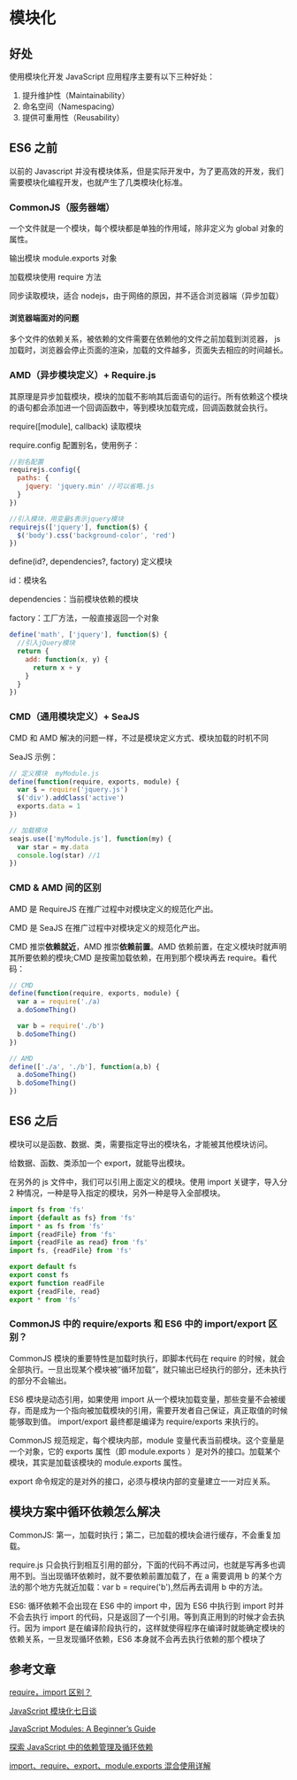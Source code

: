 # 模块化

## 好处

使用模块化开发 JavaScript 应用程序主要有以下三种好处：

1. 提升维护性（Maintainability）
2. 命名空间（Namespacing）
3. 提供可重用性（Reusability）

## ES6 之前

以前的 Javascript 并没有模块体系，但是实际开发中，为了更高效的开发，我们需要模块化编程开发，也就产生了几类模块化标准。

### CommonJS（服务器端）

一个文件就是一个模块，每个模块都是单独的作用域，除非定义为 global 对象的属性。

输出模块 module.exports 对象

加载模块使用 require 方法

同步读取模块，适合 nodejs，由于网络的原因，并不适合浏览器端（异步加载）

#### 浏览器端面对的问题

多个文件的依赖关系，被依赖的文件需要在依赖他的文件之前加载到浏览器，
js 加载时，浏览器会停止页面的渲染，加载的文件越多，页面失去相应的时间越长。

### AMD（异步模块定义）+ Require.js

其原理是异步加载模块，模块的加载不影响其后面语句的运行。所有依赖这个模块的语句都会添加进一个回调函数中，等到模块加载完成，回调函数就会执行。

require([module], callback) 读取模块

require.config 配置别名，使用例子：

```js
//别名配置
requirejs.config({
  paths: {
    jquery: 'jquery.min' //可以省略.js
  }
})
```

```js
//引入模块，用变量$表示jquery模块
requirejs(['jquery'], function($) {
  $('body').css('background-color', 'red')
})
```

define(id?, dependencies?, factory) 定义模块

id：模块名

dependencies：当前模块依赖的模块

factory：工厂方法，一般直接返回一个对象

```js
define('math', ['jquery'], function($) {
  //引入jQuery模块
  return {
    add: function(x, y) {
      return x + y
    }
  }
})
```

### CMD（通用模块定义）+ SeaJS

CMD 和 AMD 解决的问题一样，不过是模块定义方式、模块加载的时机不同

SeaJS 示例：

```js
// 定义模块  myModule.js
define(function(require, exports, module) {
  var $ = require('jquery.js')
  $('div').addClass('active')
  exports.data = 1
})
```

```js
// 加载模块
seajs.use(['myModule.js'], function(my) {
  var star = my.data
  console.log(star) //1
})
```

### CMD & AMD 间的区别

AMD 是 RequireJS 在推广过程中对模块定义的规范化产出。

CMD 是 SeaJS 在推广过程中对模块定义的规范化产出。

CMD 推崇**依赖就近**，AMD 推崇**依赖前置**。AMD 依赖前置，在定义模块时就声明其所要依赖的模块;CMD 是按需加载依赖，在用到那个模块再去 require。看代码：

```js
// CMD
define(function(require, exports, module) {
  var a = require('./a)
  a.doSomeThing()

  var b = require('./b')
  b.doSomeThing()
})

// AMD
define(['./a', './b'], function(a,b) {
  a.doSomeThing()
  b.doSomeThing()
})
```

## ES6 之后

模块可以是函数、数据、类，需要指定导出的模块名，才能被其他模块访问。

给数据、函数、类添加一个 export，就能导出模块。

在另外的 js 文件中，我们可以引用上面定义的模块。使用 import 关键字，导入分 2 种情况，一种是导入指定的模块，另外一种是导入全部模块。

```js
import fs from 'fs'
import {default as fs} from 'fs'
import * as fs from 'fs'
import {readFile} from 'fs'
import {readFile as read} from 'fs'
import fs, {readFile} from 'fs'

export default fs
export const fs
export function readFile
export {readFile, read}
export * from 'fs'
```

### CommonJS 中的 require/exports 和 ES6 中的 import/export 区别？

CommonJS 模块的重要特性是加载时执行，即脚本代码在 require 的时候，就会全部执行。一旦出现某个模块被”循环加载”，就只输出已经执行的部分，还未执行的部分不会输出。

ES6 模块是动态引用，如果使用 import 从一个模块加载变量，那些变量不会被缓存，而是成为一个指向被加载模块的引用，需要开发者自己保证，真正取值的时候能够取到值。
import/export 最终都是编译为 require/exports 来执行的。

CommonJS 规范规定，每个模块内部，module 变量代表当前模块。这个变量是一个对象，它的 exports 属性（即 module.exports ）是对外的接口。加载某个模块，其实是加载该模块的 module.exports 属性。

export 命令规定的是对外的接口，必须与模块内部的变量建立一一对应关系。

## 模块方案中循环依赖怎么解决

CommonJS: 第一，加载时执行；第二，已加载的模块会进行缓存，不会重复加载。

require.js 只会执行到相互引用的部分，下面的代码不再过问，也就是写再多也调用不到。当出现循环依赖时，就不要依赖前置加载了，在 a 需要调用 b 的某个方法的那个地方先就近加载：var b = require('b'),然后再去调用 b 中的方法。

ES6: 循环依赖不会出现在 ES6 中的 import 中，因为 ES6 中执行到 import 时并不会去执行 import 的代码，只是返回了一个引用。等到真正用到的时候才会去执行。因为 import 是在编译阶段执行的，这样就使得程序在编译时就能确定模块的依赖关系，一旦发现循环依赖，ES6 本身就不会再去执行依赖的那个模块了

## 参考文章

[require，import 区别？](https://www.zhihu.com/question/56820346/answer/150724784)

[JavaScript 模块化七日谈](http://huangxuan.me/2015/07/09/js-module-7day/)

[JavaScript Modules: A Beginner’s Guide](https://medium.freecodecamp.org/javascript-modules-a-beginner-s-guide-783f7d7a5fcc)

[探索 JavaScript 中的依赖管理及循环依赖](https://zhuanlan.zhihu.com/p/33049803)

[import、require、export、module.exports 混合使用详解](https://juejin.im/post/5a2e5f0851882575d42f5609)
